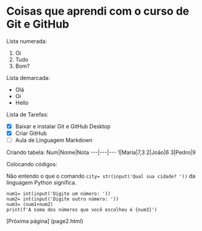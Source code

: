 # Coisas que aprendi com o curso de Git e GitHub
Lista numerada:
1. Oi
1. Tudo
1. Bom?

Lista demarcada:
* Olá
* Oi
* Hello

Lista de Tarefas:
- [x] Baixar e instalar Git e GitHub Desktop
- [x] Criar GitHub
- [ ] Aula de Linguagem Markdown

Criando tabela:
Num|Nome|Nota
---|---|---
1|Maria|7,3
2|João|6
3|Pedro|9

Colocando códigos: 

Não entendo o que o comando `city= str(input('Qual sua cidade? '))` da linguagem Python significa.
```
num1= int(input('Digite um número: '))
num2= int(input('Digite outro número: '))
num3= (num1+num2)
print(f'A soma dos números que você escolheu é {num3}')
```
[Próxima página] (page2.html)